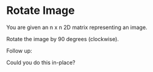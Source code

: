 # Rotate Image

You are given an n x n 2D matrix representing an image.

Rotate the image by 90 degrees (clockwise).

Follow up:

Could you do this in-place?